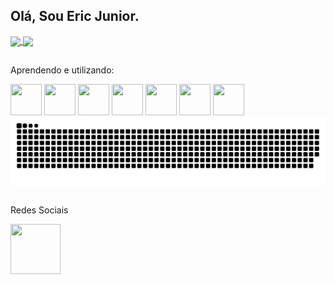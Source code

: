 ## Olá, Sou Eric Junior.

<a href="https://github.com/EricFNL1/github-readme-stats">
  <img height=200 align="center" src="https://github-readme-stats.vercel.app/api?username=EricFNL1&show_icons=true&theme=radical" />
</a>
<a href="https://github.com/EricFNL1/convoychat">
  <img height=200 align="center" src="https://github-readme-stats.vercel.app/api/top-langs?username=EricFNL1&layout=compact&langs_count=8&card_width=320" />
</a>

##
Aprendendo e utilizando:
<div style="display: inline_block" >
  <img  width="50" height="50" src="https://cdn.jsdelivr.net/gh/devicons/devicon@latest/icons/php/php-original.svg" />
  <img  width="50" height="50" src="https://cdn.jsdelivr.net/gh/devicons/devicon@latest/icons/html5/html5-original-wordmark.svg" />
  <img  width="50" height="50" src="https://cdn.jsdelivr.net/gh/devicons/devicon@latest/icons/css3/css3-original-wordmark.svg" />
  <img  width="50" height="50" src="https://cdn.jsdelivr.net/gh/devicons/devicon@latest/icons/bootstrap/bootstrap-original.svg" />     
  <img  width="50" height="50" src="https://cdn.jsdelivr.net/gh/devicons/devicon@latest/icons/javascript/javascript-original.svg" />
  <img  width="50" height="50" src="https://cdn.jsdelivr.net/gh/devicons/devicon@latest/icons/laravel/laravel-original.svg" />
  <img  width="50" height="50" src="https://cdn.jsdelivr.net/gh/devicons/devicon@latest/icons/mysql/mysql-plain-wordmark.svg" />
</div>  

<picture align="center">
  <source media="(prefers-color-scheme: dark)" srcset="https://raw.githubusercontent.com/EricFNL1/EricFNL1/output/github-contribution-grid-snake-dark.svg">
  <source media="(prefers-color-scheme: light)" srcset="https://raw.githubusercontent.com/EricFNL1/EricFNL1/output/github-contribution-grid-snake-dark.svg">
  <img align="center" alt="github contribution grid snake animation" src="https://raw.githubusercontent.com/mari4souza/mari4souza/output/github-contribution-grid-snake.svg">
</picture>

##
Redes Sociais
<div style="display: inline_block" >
<a href="https://www.linkedin.com/in/ericf12/">
<img width="80" height="80" src="https://cdn.jsdelivr.net/gh/devicons/devicon@latest/icons/linkedin/linkedin-original-wordmark.svg" />
</a
</div> 
